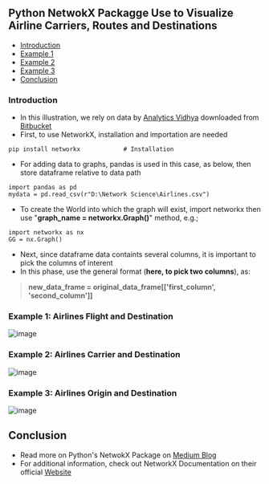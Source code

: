 ## Python NetwokX Packagge Use to Visualize Airline Carriers, Routes and Destinations
- [Introduction](#introduction)
- [Example 1](#example-1-airlines-flight-and-destination)
- [Example 2](#example-2-airlines-carrier-and-destination)
- [Example 3](#example-3-airlines-origin-and-destination)
- [Conclusion](#conclusion)


### Introduction
- In this illustration, we rely on data by [Analytics Vidhya](https://bitbucket.org/dipolemoment/analyticsvidhya/src/master/) downloaded from [Bitbucket](https://bitbucket.org/dipolemoment/analyticsvidhya/src/master/)
- First, to use NetworkX, installation and importation are needed
```
pip install networkx            # Installation
```
- For adding data to graphs, pandas is used in this case, as below, then store dataframe relative to data path
```
import pandas as pd
mydata = pd.read_csv(r"D:\Network Science\Airlines.csv")
```
- To create the World into which the graph will exist, import networkx then use "**graph_name = networkx.Graph()**" method, e.g.;
```
import networkx as nx
GG = nx.Graph()
```
- Next, since dataframe data containts several columns, it is important to pick the columns of interent
- In this phase, use the general format (**here, to pick two columns**), as:
> **new_data_frame = original_data_frame[['first_column', 'second_column']]**

### Example 1: Airlines Flight and Destination
![image](https://user-images.githubusercontent.com/77758884/156382455-5ff47276-6bd5-4d47-87ef-c699a25e2935.png)

### Example 2: Airlines Carrier and Destination
![image](https://user-images.githubusercontent.com/77758884/156382518-4d141c73-65c5-482e-8b25-6161d02b6356.png)

### Example 3: Airlines Origin and Destination
![image](https://user-images.githubusercontent.com/77758884/156382542-4c75f629-f1cc-4a58-83a4-2464d0a597b5.png)

## Conclusion
- Read more on Python's NetwokX Package on [Medium Blog](https://medium.com/@dannyvotez/c91dd0982fb9?source=friends_link&sk=e77a0607591e3f2d0c56d5bba9b6748a)
- For additional information, check out NetworkX Documentation on their official [Website](https://networkx.org/documentation/stable/tutorial.html)
